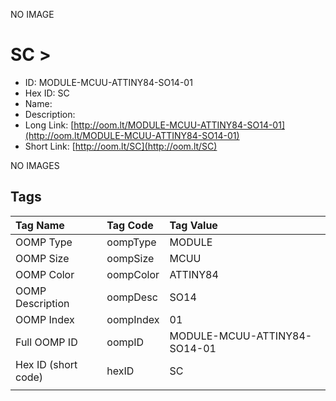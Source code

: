 


  
NO IMAGE  
# SC > 

- ID: MODULE-MCUU-ATTINY84-SO14-01
- Hex ID: SC
- Name: 
- Description: 
- Long Link: [http://oom.lt/MODULE-MCUU-ATTINY84-SO14-01](http://oom.lt/MODULE-MCUU-ATTINY84-SO14-01)
- Short Link: [http://oom.lt/SC](http://oom.lt/SC)
  
NO IMAGES  
## Tags
  

|Tag Name|Tag Code|Tag Value|
| :--- | :--- | :--- |
|OOMP Type|oompType|MODULE|
|OOMP Size|oompSize|MCUU|
|OOMP Color|oompColor|ATTINY84|
|OOMP Description|oompDesc|SO14|
|OOMP Index|oompIndex|01|
|Full OOMP ID|oompID|MODULE-MCUU-ATTINY84-SO14-01|
|Hex ID (short code)|hexID|SC|
||||
